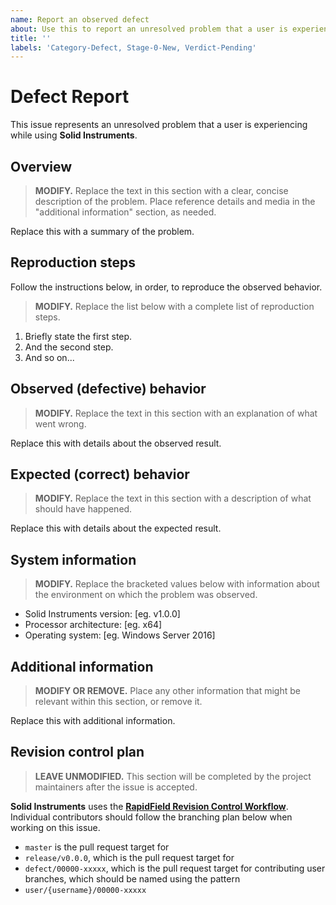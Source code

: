 ```yaml
---
name: Report an observed defect
about: Use this to report an unresolved problem that a user is experiencing.
title: ''
labels: 'Category-Defect, Stage-0-New, Verdict-Pending'
---
```


# Defect Report

This issue represents an unresolved problem that a user is experiencing while using **Solid Instruments**.

## Overview

> **MODIFY.** Replace the text in this section with a clear, concise description of the problem. Place reference details and media in the "additional information" section, as needed.

Replace this with a summary of the problem.

## Reproduction steps

Follow the instructions below, in order, to reproduce the observed behavior.

> **MODIFY.** Replace the list below with a complete list of reproduction steps.

1. Briefly state the first step.
2. And the second step.
3. And so on...

## Observed (defective) behavior

> **MODIFY.** Replace the text in this section with an explanation of what went wrong.

Replace this with details about the observed result.

## Expected (correct) behavior

> **MODIFY.** Replace the text in this section with a description of what should have happened.

Replace this with details about the expected result.

## System information

> **MODIFY.** Replace the bracketed values below with information about the environment on which the problem was observed.

- Solid Instruments version: [eg. v1.0.0]
- Processor architecture: [eg. x64]
- Operating system: [eg. Windows Server 2016]

## Additional information

> **MODIFY OR REMOVE.** Place any other information that might be relevant within this section, or remove it.

Replace this with additional information.

## Revision control plan

> **LEAVE UNMODIFIED.** This section will be completed by the project maintainers after the issue is accepted.

**Solid Instruments** uses the [**RapidField Revision Control Workflow**](https://github.com/RapidField/solid-instruments/blob/master/CONTRIBUTING.md#revision-control-strategy). Individual contributors should follow the branching plan below when working on this issue.

- `master` is the pull request target for
- `release/v0.0.0`, which is the pull request target for
- `defect/00000-xxxxx`, which is the pull request target for contributing user branches, which should be named using the pattern
- `user/{username}/00000-xxxxx`